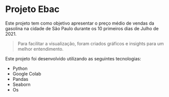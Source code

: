 # Projeto Ebac

Este projeto tem como objetivo apresentar o preço médio de vendas da gasolina na cidade de São Paulo durante os 10 primeiros dias de Julho de 2021.

>Para facilitar a visualização, foram criados gráficos e insights para um melhor entendimento.

Este projeto foi desenvolvido utilizando as seguintes tecnologias:

- Python
- Google Colab
- Pandas
- Seaborn
- Os
